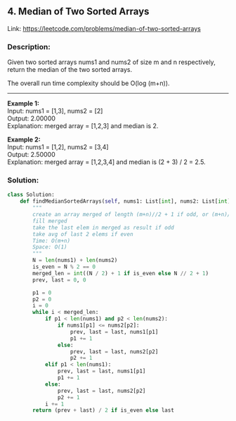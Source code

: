 ## 4. Median of Two Sorted Arrays
Link: https://leetcode.com/problems/median-of-two-sorted-arrays

### Description: 
Given two sorted arrays nums1 and nums2 of size m and n respectively, return the median of the two sorted arrays.

The overall run time complexity should be O(log (m+n)).

---

**Example 1:**  
Input: nums1 = [1,3], nums2 = [2]  
Output: 2.00000  
Explanation: merged array = [1,2,3] and median is 2.  

**Example 2:**  
Input: nums1 = [1,2], nums2 = [3,4]  
Output: 2.50000  
Explanation: merged array = [1,2,3,4] and median is (2 + 3) / 2 = 2.5.  

### Solution: 
```python
class Solution:
    def findMedianSortedArrays(self, nums1: List[int], nums2: List[int]) -> float:
        """
        create an array merged of length (m+n)//2 + 1 if odd, or (m+n)/2 + 1 if even
        fill merged 
        take the last elem in merged as result if odd
        take avg of last 2 elems if even
        Time: O(m+n)
        Space: O(1)
        """
        N = len(nums1) + len(nums2)
        is_even = N % 2 == 0
        merged_len = int((N / 2) + 1 if is_even else N // 2 + 1)
        prev, last = 0, 0

        p1 = 0
        p2 = 0
        i = 0
        while i < merged_len:
            if p1 < len(nums1) and p2 < len(nums2):
                if nums1[p1] <= nums2[p2]:
                    prev, last = last, nums1[p1]
                    p1 += 1
                else:
                    prev, last = last, nums2[p2]
                    p2 += 1
            elif p1 < len(nums1):
                prev, last = last, nums1[p1]
                p1 += 1
            else:
                prev, last = last, nums2[p2]
                p2 += 1
            i += 1
        return (prev + last) / 2 if is_even else last

```
